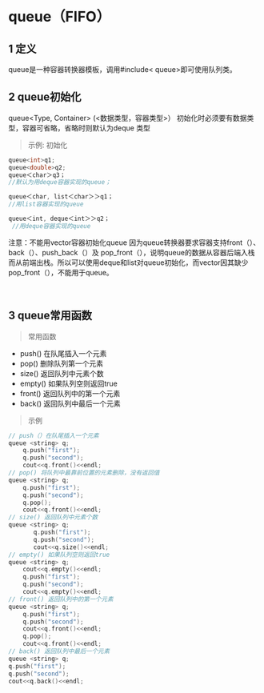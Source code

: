 &emsp;
# queue（FIFO）

## 1 定义
queue是一种容器转换器模板，调用#include< queue>即可使用队列类。

## 2 queue初始化
queue<Type, Container> (<数据类型，容器类型>）
初始化时必须要有数据类型，容器可省略，省略时则默认为deque 类型

>示例: 初始化
```c++
queue<int>q1;
queue<double>q2;  
queue＜char＞q3；
//默认为用deque容器实现的queue；

queue＜char, list＜char＞＞q1；
//用list容器实现的queue 

queue＜int, deque＜int＞＞q2；
 //用deque容器实现的queue 
```

注意：不能用vector容器初始化queue
因为queue转换器要求容器支持front（）、back（）、push_back（）及 pop_front（），说明queue的数据从容器后端入栈而从前端出栈。所以可以使用deque和list对queue初始化，而vector因其缺少pop_front（），不能用于queue。

&emsp;
## 3 queue常用函数
>常用函数
- push() 在队尾插入一个元素
- pop() 删除队列第一个元素
- size() 返回队列中元素个数
- empty() 如果队列空则返回true
- front() 返回队列中的第一个元素
- back() 返回队列中最后一个元素

>示例
```c++
// push（）在队尾插入一个元素
queue <string> q;
    q.push("first");
    q.push("second");
    cout<<q.front()<<endl;
// pop() 将队列中最靠前位置的元素删除，没有返回值
queue <string> q;
	q.push("first");
	q.push("second");
	q.pop();
	cout<<q.front()<<endl;
// size() 返回队列中元素个数
queue <string> q;
	   q.push("first");
	   q.push("second");
	   cout<<q.size()<<endl;
// empty() 如果队列空则返回true
queue <string> q;
    cout<<q.empty()<<endl;
    q.push("first");
    q.push("second");
    cout<<q.empty()<<endl;
// front() 返回队列中的第一个元素
queue <string> q;
    q.push("first");
    q.push("second");
    cout<<q.front()<<endl;
    q.pop();
    cout<<q.front()<<endl;
// back() 返回队列中最后一个元素
queue <string> q;
q.push("first");
q.push("second");
cout<<q.back()<<endl;
```